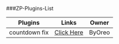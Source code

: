 ###ZP-Plugins-List

Plugins  | Links | Owner
------------- | ------------- | ------------- |
countdown fix  | [Click Here](https://github.com/byoreo/zp-countdown-fix) | ByOreo
